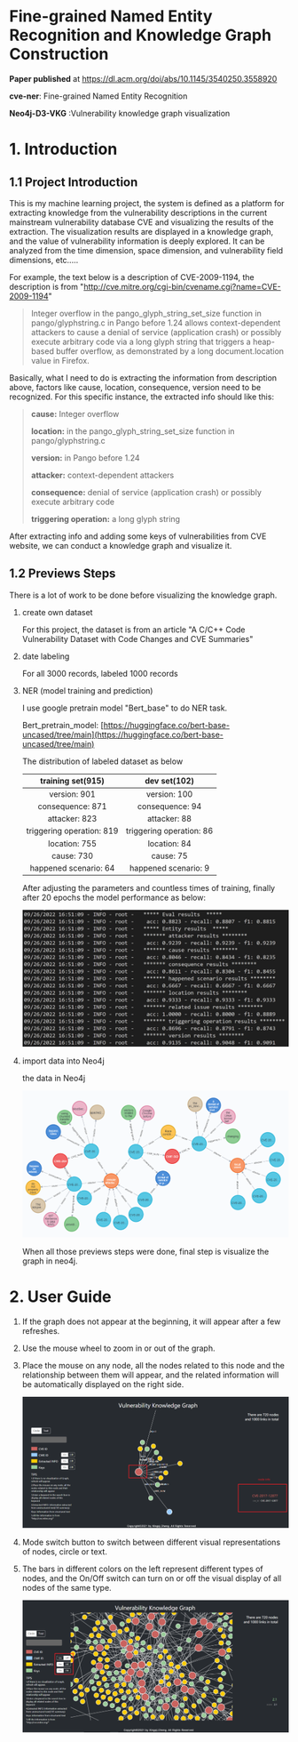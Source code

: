 # Fine-grained Named Entity Recognition and Knowledge Graph Construction

**Paper published** at https://dl.acm.org/doi/abs/10.1145/3540250.3558920

**cve-ner**: Fine-grained Named Entity Recognition

**Neo4j-D3-VKG** :Vulnerability knowledge graph visualization
# 1. Introduction

## 1.1 Project Introduction

This is my machine learning project, the system is defined as a platform for extracting knowledge from the vulnerability descriptions in the current mainstream vulnerability database CVE and visualizing the results of the extraction. The visualization results are displayed in a knowledge graph, and the value of vulnerability information is deeply explored. It can be analyzed from the time dimension, space dimension, and vulnerability field dimensions, etc.....

For example, the text below is a description of CVE-2009-1194, the description is from "http://cve.mitre.org/cgi-bin/cvename.cgi?name=CVE-2009-1194"


> Integer overflow in the pango_glyph_string_set_size function in pango/glyphstring.c in Pango before 1.24 allows context-dependent attackers to cause a denial of service (application crash) or possibly execute arbitrary code via a long glyph string that triggers a heap-based buffer overflow, as demonstrated by a long document.location value in Firefox. 


Basically, what I need to do is extracting the information from description above, factors like cause, location, consequence, version need to be recognized. For this specific instance, the extracted info should like this:

>**cause:** Integer overflow
>
> **location:** in the pango_glyph_string_set_size function in pango/glyphstring.c
> 
> **version:** in Pango before 1.24
> 
> **attacker:** context-dependent attackers
> 
> **consequence:** denial of service (application crash) or possibly execute arbitrary code
> 
> **triggering operation:** a long glyph string


 After extracting info and adding some keys of vulnerabilities from CVE website, we can conduct a  knowledge graph and visualize it.

## 1.2 Previews Steps

There is a lot of work to be done before visualizing the knowledge graph. 

1. create own dataset

   For this project, the dataset is from an article "A C/C++ Code Vulnerability Dataset with Code Changes and CVE Summaries"

2. date labeling

   For all 3000 records, labeled 1000 records 

3. NER (model training and prediction)

   I use google pretrain model "Bert_base" to do NER task.

   Bert_pretrain_model: [https://huggingface.co/bert-base-uncased/tree/main](https://huggingface.co/bert-base-uncased/tree/main)

   The distribution of labeled dataset as below

   |     training set(915)     |       dev set(102)       |
   | :-----------------------: | :----------------------: |
   |       version: 901        |       version: 100       |
   |     consequence: 871      |     consequence: 94      |
   |       attacker: 823       |       attacker: 88       |
   | triggering operation: 819 | triggering operation: 86 |
   |       location: 755       |       location: 84       |
   |        cause: 730         |        cause: 75         |
   |   happened scenario: 64   |   happened scenario: 9   |
   

   After adjusting the parameters and countless times of training, finally after 20 epochs the model performance as below:

   ![image-20210506125621583](https://github.com/cinnqi/Neo4j-D3-VKG/blob/main/images/results.png)

4. import data into Neo4j

   the data in Neo4j

   ![image-20210506123243107](https://github.com/cinnqi/Neo4j-D3-VKG/blob/main/images/image-20210506123243107.png)

   When all those previews steps were done,  final step is visualize  the graph in neo4j.
   
# 2. User Guide

   1. If the graph does not appear at the beginning, it will appear after a few refreshes.

   2. Use the mouse wheel to zoom in or out of the graph.

   3. Place the mouse on any node, all the nodes related to this node and the relationship between them will appear, and the related information will be automatically displayed on the right side.

      ![image-20210506131056041](https://github.com/cinnqi/Neo4j-D3-VKG/blob/main/images/image-20210506131056041.png)

   4. Mode switch button to switch between different visual representations of nodes, circle or text.

   5. The bars in different colors on the left represent different types of nodes, and the On/Off switch can turn on or off the visual display of all nodes of the same type.

      ![image-20210506131716394](https://github.com/cinnqi/Neo4j-D3-VKG/blob/main/images/image-20210506131716394.png)



